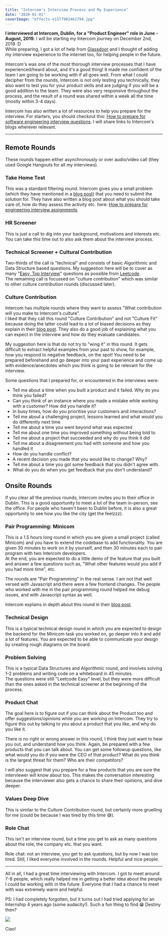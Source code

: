 ```yaml
---
title: "Intercom's Interview Process and My Experience"
date: "2020-01-01"
coverImage: "effects-e1577902462794.jpg"
---
```


**I interviewed at Intercom, Dublin, for a "Product Engineer" role in June - August, 2019.** I will be starting my Intercom journey on December 2nd, 2019 :D  
While preparing, I got a lot of help from [Glassdoor](https://www.glassdoor.co.in/Overview/Working-at-Intercom-EI_IE1035935.11,19.htm) and I thought of adding my interview experience to the internet too, for helping people in the future.

Intercom's was one of the most thorough interview processes that I have experienced/heard about, and it's a good thing! It made me confident of the team I am going to be working with if all goes well. From what I could decipher from the rounds, Intercom is not only testing you technically, they also want to test you for your product skills and are judging if you will be a good addition to the team. They were also very responsive throughout the process, and the result of a round was shared within a week all the time (mostly within 3-4 days).

Intercom has also written a lot of resources to help you prepare for the interview. For starters, you should checkout this: [How to prepare for software engineering interview questions](https://www.intercom.com/blog/software-engineering-interview-questions/). I will share links to Intercom's blogs wherever relevant.

* * *

## Remote Rounds

These rounds happen either asynchronously or over audio/video call (they used Google Hangouts for all my interviews).

### Take Home Test

This was a standard filtering round. Intercom gives you a small problem (which they have mentioned in a [blog post](https://www.intercom.com/blog/how-we-hire-engineers-part-1/)) that you need to submit the solution for. They have also written a blog post about what you should take care of, how do they assess the activity etc. here: [How to prepare for engineering interview assignments](https://www.intercom.com/blog/engineer-interview-assignments/).

### HR Screener

This is just a call to dig into your background, motivations and interests etc. You can take this time out to also ask them about the interview process.

### Technical Screener + Cultural Contribution

Two-thirds of the call is "technical" and consists of basic Algorithmic and Data Structure based questions. My suggestion here will be to cover as many "[Easy, Top Interview](https://leetcode.com/problemset/all/?difficulty=Easy&listId=wpwgkgt)" questions as possible from [Leetcode](https://leetcode.com/).  
The remaining call is focussed on "culture contribution" which was similar to other culture contribution rounds (discussed later).

### Culture Contribution

Intercom has multiple rounds where they want to assess "What contribution will you make to Intercom's culture".  
I liked that they call this round "Culture Contribution" and not "Culture Fit" because doing the latter could lead to a lot of biased decisions as they explain in their [blog post](https://www.intercom.com/blog/how-we-hire-engineers-part-2-culture-contribution/). They also do a good job of explaining what you can expect in the interview and how do they evaluate candidates.

My suggestion here is that do not try to "wing it" in this round. It gets difficult to extract helpful examples from your past to show, for example, how you respond to negative feedback, on the spot! You need to be prepared beforehand and go deeper into your past experience and come up with evidence/anecdotes which you think is going to be relevant for the interview.

Some questions that I prepared for, or encountered in the interviews were:

- Tell me about a time when you built a product and it failed. Why do you think you failed?
- Can you think of an instance where you made a mistake while working with a customer? How did you handle it?
- In busy times, how do you prioritise your customers and interactions?
- Tell me about a challenging project, lessons learned and what would you do differently next time
- Tell me about a time you went beyond what was expected
- Tell me about one time you improved something without being told to
- Tell me about a project that succeeded and why do you think it did
- Tell me about a disagreement you had with someone and how you handled it
- How do you handle conflict?
- A recent decision you made that you would like to change? Why?
- Tell me about a time you got some feedback that you didn't agree with.
- What do you do when you get feedback that you don't understand?

## Onsite Rounds

If you clear all the previous rounds, Intercom invites you to their office in Dublin. This is a good opportunity to meet a lot of the team in-person, see the office. For people who haven't been to Dublin before, it is also a great opportunity to see how you like the city (get the feelzzz).

### Pair Programming: Minicom

This is a 1.5 hours long round in which you are given a small project (called Minicom) and you have to extend the codebase to add functionality. You are given 30 minutes to work on it by yourself, and then 30 minutes each to pair program with two Intercom developers.  
At the end, you are expected to do a little demo of the feature that you built and answer a few questions such as, "What other features would you add if you had more time", etc.

The rounds are "Pair Programming" in the real sense. I am not that well versed with Javascript and there were a few frontend changes. The people who worked with me in the pair programming round helped me debug issues, and with Javascript syntax as well.

Intercom explains in depth about this round in their [blog post](https://www.intercom.com/blog/building-minicom-engineering-interviews/).

### Technical Design

This is a typical technical design round in which you are expected to design the backend for the Minicom task you worked on, go deeper into it and add a lot of features. You are expected to be able to communicate your design by creating rough diagrams on the board.

### Problem Solving

This is a typical Data Structures and Algorithmic round, and involves solving 1-2 problems and writing code on a whiteboard in 45 minutes.  
The questions were still "Leetcode Easy" level, but they were more difficult than the ones asked in the technical screener at the beginning of the process.

### Product Chat

The goal here is to figure out if you can think about the Product too and offer suggestions/opinions while you are working on Intercom. They try to figure this out by talking to you about a product that you like, and why do you like it.

There is no right or wrong answer in this round, I think they just want to hear you out, and understand how you think. Again, be prepared with a few products that you can talk about. You can get some followup questions, like what would you do if you were the CEO of that product? What do you think is the largest threat for them? Who are their competitors?

I will also suggest that you prepare for a few products that you are sure the interviewer will know about too. This makes the conversation interesting because the interviewer also gets a chance to share their opinions, and dive deeper.

### Values Deep Dive

This is similar to the Culture Contribution round, but certainly more gruelling for me (could be because I was tired by this time 😅).

### Role Chat

This isn't an interview round, but a time you get to ask as many questions about the role, the company etc. that you want.

Role chat: not an interview, you get to ask questions, but by now I was too tired. Still, I liked everyone involved in the rounds. Helpful and nice people.

* * *

All in all, I had a great time interviewing with Intercom. I got to meet around 7-8 people, which really helped me in getting a better idea about the people I could be working with in the future. Everyone that I had a chance to meet with was extremely warm and helpful.

PS: I had completely forgotten, but it turns out I had tried applying for an Internship 4 years ago (some audacity!). Such a fun thing to find 😁 Destiny then?

![](https://ktbt10.files.wordpress.com/2019/10/screenshot-2019-10-13-at-2.02.22-pm.png?w=855)

Ciao!
